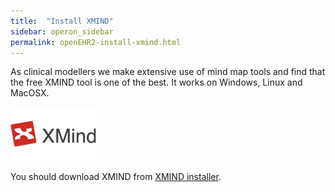```yaml
---
title:  "Install XMIND"
sidebar: operon_sidebar
permalink: openEHR2-install-xmind.html
---
```


As clinical modellers we make extensive use of mind map tools and find that the free XMIND tool is one of the best. It works on Windows, Linux and MacOSX.

<img src="\images\xmind_logo2.png">

You should download XMIND from [XMIND installer](http://xmind.net/downloads/).
